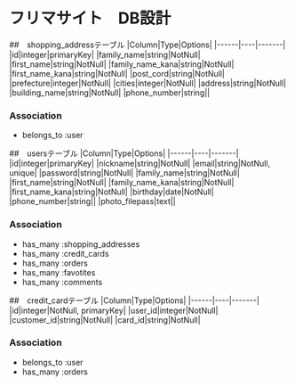 # フリマサイト　DB設計
##　shopping_addressテーブル
|Column|Type|Options|
|------|----|-------|
|id|integer|primaryKey|
|family_name|string|NotNull|
|first_name|string|NotNull|
|family_name_kana|string|NotNull|
|first_name_kana|string|NotNull|
|post_cord|string|NotNull|
|prefecture|integer|NotNull|
|cities|integer|NotNull|
|address|string|NotNull|
|building_name|string|NotNull|
|phone_number|string||

### Association
- belongs_to :user

##　usersテーブル
|Column|Type|Options|
|------|----|-------|
|id|integer|primaryKey|
|nickname|string|NotNull|
|email|string|NotNull, unique|
|password|string|NotNull|
|family_name|string|NotNull|
|first_name|string|NotNull|
|family_name_kana|string|NotNull|
|first_name_kana|string|NotNull|
|birthday|date|NotNull|
|phone_number|string||
|photo_filepass|text||

### Association
- has_many :shopping_addresses
- has_many :credit_cards
- has_many :orders
- has_many :favotites
- has_many :comments


##　credit_cardテーブル
|Column|Type|Options|
|------|----|-------|
|id|integer|NotNull, primaryKey|
|user_id|integer|NotNull|
|customer_id|string|NotNull|
|card_id|string|NotNull|

### Association
- belongs_to :user
- has_many :orders